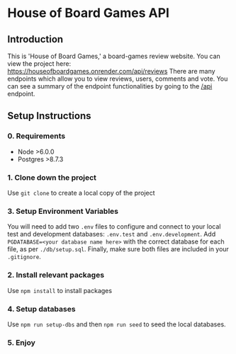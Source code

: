 # House of Board Games API

## Introduction

This is 'House of Board Games,' a board-games review website. 
You can view the project here: https://houseofboardgames.onrender.com/api/reviews
There are many endpoints which allow you to view reviews, users, comments and vote. 
You can see a summary of the endpoint functionalities by going to the [/api](https://houseofboardgames.onrender.com/api/) endpoint.



## Setup Instructions

### 0. Requirements
- Node >6.0.0
- Postgres >8.7.3

### 1. Clone down the project
Use ```git clone``` to create a local copy of the project
### 3. Setup Environment Variables
You will need to add two ```.env``` files to configure and connect to your local test and development databases: ```.env.test``` and ```.env.development```. Add ```PGDATABASE=<your database name here>``` with the correct database for each file, as per ```./db/setup.sql```. Finally, make sure both files are included in your ```.gitignore```.
### 2. Install relevant packages
Use ```npm install``` to install packages
### 4. Setup databases
Use ```npm run setup-dbs``` and then ```npm run seed``` to seed the local databases.
### 5. Enjoy
